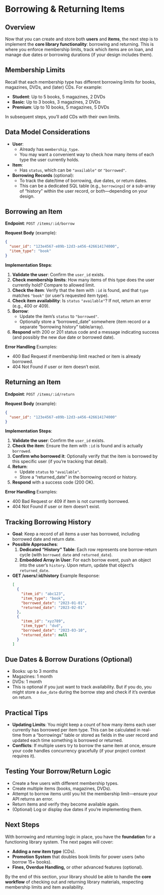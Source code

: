 # Borrowing & Returning Items

## Overview  
   Now that you can create and store both **users** and **items**, the next step is to implement the **core library functionality**: borrowing and returning. This is where you enforce membership limits, track which items are on loan, and manage due dates or borrowing durations (if your design includes them).  

## Membership Limits  
   Recall that each membership type has different borrowing limits for books, magazines, DVDs, and (later) CDs. For example:
   - **Student**: Up to 5 books, 5 magazines, 2 DVDs  
   - **Basic**: Up to 3 books, 3 magazines, 2 DVDs  
   - **Premium**: Up to 10 books, 5 magazines, 5 DVDs  

   In subsequent steps, you’ll add CDs with their own limits.  

## Data Model Considerations  
   - **User**:  
     - Already has `membership_type`.  
     - You may want a convenient way to check how many items of each type the user currently holds.  
   - **Item**:  
     - Has `status`, which can be `"available"` or `"borrowed"`.  
   - **Borrowing Records** (optional):  
     - To track the date/time of borrowing, due dates, or return dates.  
     - This can be a dedicated SQL table (e.g., `borrowings`) or a sub-array of “history” within the user record, or both—depending on your design.

## Borrowing an Item

   **Endpoint**: `POST /items/:id/borrow`  

   **Request Body** (example):
   ```json
   {
     "user_id": "123e4567-e89b-12d3-a456-426614174000",
     "item_type": "book"
   }
   ```
   **Implementation Steps**:
   1. **Validate the user**: Confirm the `user_id` exists.  
   2. **Check membership limits**: How many items of this type does the user currently hold? Compare to allowed limit.  
   3. **Check the item**: Verify that the item with `:id` is found, and that `type` matches `"book"` (or user’s requested item type).  
   4. **Check item availability**: Is `status` `"available"`? If not, return an error (e.g., 400 or 409).  
   5. **Borrow**:  
      - Update the item’s `status` to `"borrowed"`.  
      - Optionally store a “borrowed_date” somewhere (item record or a separate “borrowing history” table/array).  
   6. **Respond** with 200 or 201 status code and a message indicating success (and possibly the new due date or borrowed date).

   **Error Handling** Examples:
   - 400 Bad Request if membership limit reached or item is already borrowed.  
   - 404 Not Found if user or item doesn’t exist.

## Returning an Item

   **Endpoint**: `POST /items/:id/return`  

   **Request Body** (example):
   ```json
   {
     "user_id": "123e4567-e89b-12d3-a456-426614174000"
   }
   ```
   **Implementation Steps**:
   1. **Validate the user**: Confirm the `user_id` exists.  
   2. **Check the item**: Ensure the item with `:id` is found and is actually `borrowed`.  
   3. **Confirm who borrowed it**: Optionally verify that the item is borrowed by this specific user (if you’re tracking that detail).  
   4. **Return**:  
      - Update `status` to `"available"`.  
      - Store a “returned_date” in the borrowing record or history.  
   5. **Respond** with a success code (200 OK).

   **Error Handling** Examples:
   - 400 Bad Request or 409 if item is not currently borrowed.  
   - 404 Not Found if user or item doesn’t exist.

## Tracking Borrowing History  
   - **Goal**: Keep a record of all items a user has borrowed, including borrowed date and return date.  
   - **Possible Approaches**:  
     1. **Dedicated “History” Table**: Each row represents one borrow-return cycle (with `borrowed_date` and `returned_date`).  
     2. **Embedded Array in User**: For each borrow event, push an object into the user’s `history`. Upon return, update that object’s `returned_date`.  
   - **GET /users/:id/history** Example Response:
     ```json
     [
       {
         "item_id": "abc123",
         "item_type": "book",
         "borrowed_date": "2023-01-01",
         "returned_date": "2023-02-01"
       },
       {
         "item_id": "xyz789",
         "item_type": "dvd",
         "borrowed_date": "2023-03-10",
         "returned_date": null
       }
     ]
     ```

## Due Dates & Borrow Durations (Optional)  
   - Books: up to 3 months  
   - Magazines: 1 month  
   - DVDs: 1 month  
   - This is optional if you just want to track availability. But if you do, you might store a `due_date` during the borrow step and check if it’s overdue on return.  

## Practical Tips  
   - **Updating Limits**: You might keep a count of how many items each user currently has borrowed per item type. This can be calculated in real-time from a “borrowings” table or stored as fields in the user record and updated each time something is borrowed or returned.  
   - **Conflicts**: If multiple users try to borrow the same item at once, ensure your code handles concurrency gracefully (if your project context requires it).  

## Testing Your Borrow/Return Logic  
   - Create a few users with different membership types.  
   - Create multiple items (books, magazines, DVDs).  
   - Attempt to borrow items until you hit the membership limit—ensure your API returns an error.  
   - Return items and verify they become available again.  
   - (Optional) Log or display due dates if you’re implementing them.  

## Next Steps  
   With borrowing and returning logic in place, you have the **foundation** for a functioning library system. The next pages will cover:  
   - **Adding a new item type** (CDs).  
   - **Promotion System** that doubles book limits for power users (who borrow 15+ books).  
   - **Fines, Overdue Handling,** or other advanced features (optional).  

By the end of this section, your library should be able to handle the **core workflow** of checking out and returning library materials, respecting membership limits and item availability.  